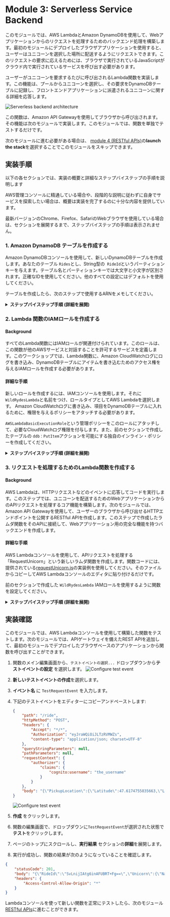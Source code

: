 # Module 3: Serverless Service Backend

このモジュールでは、AWS LambdaとAmazon DynamoDBを使用して、Webアプリケーションからのリクエストを処理するためのバックエンド処理を構築します。最初のモジュールにデプロイしたブラウザアプリケーションを使用すると、ユーザーはユニコーンを選択した場所に配送するようにリクエストできます。このリクエストの要求に応えるためには、ブラウザで実行されているJavaScriptがクラウド内で実行されているサービスを呼び出す必要があります。

ユーザーがユニコーンを要求するたびに呼び出されるLambda関数を実装します。この機能は、プールからユニコーンを選択し、その要求をDynamoDBテーブルに記録し、フロントエンドアプリケーションに派遣されるユニコーンに関する詳細を応答します。

![Serverless backend architecture](../images/serverless-backend-architecture.png)

この関数は、Amazon API Gatewayを使用してブラウザから呼び出されます。その機能は次のモジュールで実装します。このモジュールでは、関数を単独でテストするだけです。

次のモジュールに進む必要がある場合は、 [module 4 (RESTful APIs)](../4_RESTfulAPIs)の**launch the stack**を選択することでこのモジュールをスキップできます。

## 実装手順

以下の各セクションでは、実装の概要と詳細なステップバイステップの手順を説明します

AWS管理コンソールに精通している場合や、段階的な説明に従わずに自身でサービスを探索したい場合は、概要は実装を完了するのに十分な内容を提供しています。

最新バージョンのChrome、Firefox、SafariのWebブラウザを使用している場合は、セクションを展開するまで、ステップバイステップの手順は表示されません。

### 1. Amazon DynamoDB テーブルを作成する

Amazon DynamoDBコンソールを使用して、新しいDynamoDBテーブルを作成します。あなたのテーブル `Rides`とし、String型の` RideId`というパーティションキーを与えます。テーブル名とパーティションキーでは大文字と小文字が区別されます。正確なIDを使用してください。他のすべての設定にはデフォルトを使用してください。

テーブルを作成したら、次のステップで使用するARNをメモしてください。

<details>
<summary><strong>ステップバイステップ手順 (詳細を展開)</strong></summary><p>

1. AWS マネージメントコンソールで **サービス** から データベースの下にある **DynamoDB** を選択します。

1. **テーブルの作成**をクリックします。

1. **テーブル名** に`Rides`を入力します。小文字／大文字は区別されます。

1. **パーティションキー** に`RideId`を入力し、**文字列**をキータイプに設定します。小文字／大文字は区別されます。

1. **デフォルト設定の使用** を`チェック`し、**作成**　を押します。

    ![Create table screenshot](../images/ddb-create-table.png)

1. 新しいテーブルの概要セクションの一番下までスクロールし、**ARN**を確認します。次のセクションでこれを使用します。

</p></details>


### 2. Lambda 関数のIAMロールを作成する

#### Background

すべてのLambda関数にはIAMロールが関連付けられています。このロールは、この関数が他のAWSサービスと対話することを許可するサービスを定義します。このワークショップでは、Lambda関数に、Amazon CloudWatchログにログを書き込み、DynamoDBテーブルにアイテムを書き込むためのアクセス権を与えるIAMロールを作成する必要があります。

#### 詳細な手順

新しいロールを作成するには、IAMコンソールを使用します。それに`WildRydesLambda`と名前をつけ、ロールタイプとしてAWS Lambdaを選択します。 Amazon CloudWatchログに書き込み、項目をDynamoDBテーブルに入れるために、権限を与えるポリシーをアタッチする必要があります。

`AWSLambdaBasicExecutionRole`という管理ポリシーをこのロールにアタッチして、必要なCloudWatchログ権限を付与します。また、前のセクションで作成したテーブルの `ddb：PutItem`アクションを可能にする独自のインライン・ポリシーを作成してください。

<details>
<summary><strong>ステップバイステップ手順 (詳細を展開)
</strong></summary><p>

1. AWS マネージメントコンソールで **サービス** から セキュリティ、 アイデンティティ、 コンプライアンスの下にある **IAM** を選択します。

1. 左のナビゲーションバーから **ロール**を選択し、**ロールの作成**を選択します。

1.  **AWS サービス** グループを選択し、`このロールを使用するサービスを選択`で**Lambda**を選び、**次のステップ: アクセス権限**をクリックします。

    **Note:** AWSロールタイプを選択すると、ロールの信頼ポリシーが自動的に作成され、AWSサービスがあなたの代わりにこのロールを引き受けることができます。CLI、AWS CloudFormationまたは別のメカニズムを使用してこのロールを作成する場合は、信頼ポリシーを直接指定します。

1. **検索**テキストボックスに`AWSLambdaBasicExecutionRole`と入力し、そのロールの横にあるチェックボックスをオンにします。

1. **次のステップ: 確認** をクリックします。

1. **ロール名に**に`WildRydesLambda`。

1. **ロールの作成**　をクリックします。

1. ロールのページで`WildRydesLambda`を検索ボックスに入力し、作成したロールを選択します。

1. アクセス権限のタブで, 右下にある**インラインポリシーの追加** を選択します。
    ![Inline policies screenshot](../images/inline-policies.png)

1. **サービスの選択** をクリックします。

1.  **サービスの検索**に `DynamoDB` と入力し、表示された中から**DynamoDB** を選びます。
    ![Select policy service](../images/select-policy-service.png)

1. **アクションの選択** をクリックします。

1. **フィルタアクション**に `PutItem` と入力し、表示された中から **PutItem** を選びます。

1. **リソース** セクションをクリックします。

1. **指定** オプションの選択をし, **テーブル** セクション中の`ARNの追加`リンクをクリックします。

1. 前のセクションで作成したテーブルのARNを**DynamoDB_table の ARN の指定**に貼り付け、**追加**を選択します。

1. **Review Policy** を選択します。

1. 名前に`DynamoDBWriteAccess`を入力し、**Create policy** を選択します。
    ![Review Policy](../images/review-policy.png)

</p></details>

### 3. リクエストを処理するためのLambda関数を作成する

#### Background

AWS Lambdaは、HTTPリクエストなどのイベントに応答してコードを実行します。このステップでは、ユニコーンを配送するためのWebアプリケーションからのAPIリクエストを処理するコア機能を構築します。次のモジュールでは、Amazon API Gatewayを使用して、ユーザーのブラウザから呼び出せるHTTPエンドポイントを公開するRESTful APIを作成します。このステップで作成したラムダ関数をそのAPIに接続して、Webアプリケーション用の完全な機能を持つバックエンドを作成します。

#### 詳細な手順

AWS Lambdaコンソールを使用して、APIリクエストを処理する「RequestUnicorn」という新しいラムダ関数を作成します。関数コードには、提供されている[requestUnicorn.js](requestUnicorn.js)の実装例を使用してください。そのファイルからコピーしてAWS Lambdaコンソールのエディタに貼り付けるだけです。

前のセクションで作成した `WildRydesLambda` IAMロールを使用するように関数を設定してください。

<details>
<summary><strong>ステップバイステップ手順 (詳細を展開)
</strong></summary><p>

1. AWS マネージメントコンソールで **サービス** から コンピューティングの下にある **Lambda** を選択します。

1. **関数の作成**をクリックします。

1. **一から作成** カードを選択します。

1. **名前** フィールドに`RequestUnicorn`を入力します。

1. **ランタイム**に**Node.js 6.10**を選択します。

1. **ロール** ドロップダウンに`既存のロールを選択` が選択されていることを確認します。

1. **既存のロール** ドロップダウンから`WildRydesLambda`を選択します。
    ![Create Lambda function screenshot](../images/create-lambda-function.png)

1. **関数の作成**をクリックします。

1. **関数コード** セクションまでスクロールし、既存の**index.js** の内容を [requestUnicorn.js](requestUnicorn.js)で上書きします。
    ![Create Lambda function screenshot](../images/create-lambda-function-code.png)

1. ページの右上端にある**保存**をクリックします。

</p></details>

## 実装確認

このモジュールでは、AWS Lambdaコンソールを使用して構築した関数をテストします。次のモジュールでは、APIゲートウェイを備えたREST APIを追加して、最初のモジュールでデプロイしたブラウザベースのアプリケーションから関数を呼び出すことができます。

1. 関数のメイン編集画面から、`テストイベントの選択...` ドロップダウンから**テストイベントの設定** を選択します。
    ![Configure test event](../images/configure-test-event.png)

1. **新しいテストイベントの作成**を選択します。

1. **イベント名** に `TestRequestEvent` を入力します。

1. 下記のテストイベントをエディターにコピーアンドペーストします:

    ```JSON
    {
        "path": "/ride",
        "httpMethod": "POST",
        "headers": {
            "Accept": "*/*",
            "Authorization": "eyJraWQiOiJLTzRVMWZs",
            "content-type": "application/json; charset=UTF-8"
        },
        "queryStringParameters": null,
        "pathParameters": null,
        "requestContext": {
            "authorizer": {
                "claims": {
                    "cognito:username": "the_username"
                }
            }
        },
        "body": "{\"PickupLocation\":{\"Latitude\":47.6174755835663,\"Longitude\":-122.28837066650185}}"
    }
    ```

    ![Configure test event](../images/configure-test-event-2.png)

1. **作成** をクリックします。

1. 関数の編集画面で、ドロップダウンに`TestRequestEvent`が選択された状態で**テスト**をクリックします。

1. ページのトップにスクロールし、**実行結果** セクションの**詳細**を展開します。

1. 実行が成功し、関数の結果が次のようになっていることを確認します。
```JSON
{
    "statusCode": 201,
    "body": "{\"RideId\":\"SvLnijIAtg6inAFUBRT+Fg==\",\"Unicorn\":{\"Name\":\"Rocinante\",\"Color\":\"Yellow\",\"Gender\":\"Female\"},\"Eta\":\"30 seconds\"}",
    "headers": {
        "Access-Control-Allow-Origin": "*"
    }
}
```

Lambdaコンソールを使って新しい関数を正常にテストしたら、次のモジュール[RESTful APIs](../4_RESTfulAPIs)に進むことができます。
